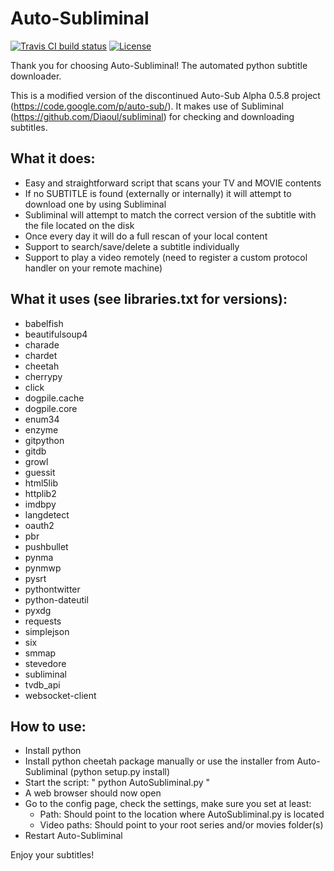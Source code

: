 Auto-Subliminal
===============

[![Travis CI build status](https://travis-ci.org/h3llrais3r/Auto-Subliminal.svg?branch=develop)](https://travis-ci.org/h3llrais3r/Auto-Subliminal)
[![License](https://img.shields.io/github/license/h3llrais3r/Auto-Subliminal.svg)](https://github.com/h3llrais3r/Auto-Subliminal/blob/master/LICENSE)

Thank you for choosing Auto-Subliminal! The automated python subtitle downloader.

This is a modified version of the discontinued Auto-Sub Alpha 0.5.8 project (https://code.google.com/p/auto-sub/).
It makes use of Subliminal (https://github.com/Diaoul/subliminal) for checking and downloading subtitles.

What it does:
-------------

 * Easy and straightforward script that scans your TV and MOVIE contents
 * If no SUBTITLE is found (externally or internally) it will attempt to download one by using Subliminal
 * Subliminal will attempt to match the correct version of the subtitle with the file located on the disk
 * Once every day it will do a full rescan of your local content
 * Support to search/save/delete a subtitle individually
 * Support to play a video remotely (need to register a custom protocol handler on your remote machine)

What it uses (see libraries.txt for versions):
----------------------------------------------

 * babelfish
 * beautifulsoup4
 * charade
 * chardet
 * cheetah
 * cherrypy
 * click
 * dogpile.cache
 * dogpile.core
 * enum34
 * enzyme
 * gitpython
 * gitdb
 * growl
 * guessit
 * html5lib
 * httplib2
 * imdbpy
 * langdetect
 * oauth2
 * pbr
 * pushbullet
 * pynma
 * pynmwp
 * pysrt
 * pythontwitter
 * python-dateutil
 * pyxdg
 * requests
 * simplejson
 * six
 * smmap
 * stevedore
 * subliminal
 * tvdb_api
 * websocket-client

How to use:
-----------

 * Install python
 * Install python cheetah package manually or use the installer from Auto-Subliminal (python setup.py install)
 * Start the script: " python AutoSubliminal.py "
 * A web browser should now open
 * Go to the config page, check the settings, make sure you set at least:
    * Path: Should point to the location where AutoSubliminal.py is located
    * Video paths: Should point to your root series and/or movies folder(s)
 * Restart Auto-Subliminal

Enjoy your subtitles!

